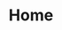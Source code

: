 ---
title: Home
hide_title: true
og_image: images/og-image.jpg
sections:
  - section_id: hero
    type: section_hero
    title: Hi, I'm Lewis Donovan.
    content: |-
      I'm a web developer based in London.
    actions:
      - label: More about me
        url: /about
        style: button
  - section_id: latest-projects
    type: section_portfolio
    layout_style: mosaic
    title: Recent projects
    subtitle: >-
      Because every website needs some pretty pictures above the fold.
    projects_number: 6
    view_all_label: See all projects
    view_all_url: projects
  - section_id: services
    type: section_grid
    title: Services
    subtitle: >-
      "What is it you do again?"
    col_number: two
    is_numbered: true
    grid_items:
      - title: Web development
        content: |-
          I have 10 years' professional experience as a full-stack web developer, with several years experience working across both conventional and modern web technologies and techniques, including JavaScript (ES6+), Sass, NodeJS, React, Angular, Git, Docker, CI/CD, PHP, MySQL, NoSQL, GraphQL and many more.
      - title: Systems architecture
        content: |-
          I have many years' experience with defining and architecting solutions that fit the most complex of business and user requirements. I'm fluent in all modern cloud, local and server environments, and am able to quickly match the available technologies to best fit the needs of a given project.
      - title: Tech consulting
        content: |-
          Got a great idea but don't know how to bring it to life? Not sure what kinds of skills you need to hire in order to realise your vision? Need help figuring out if your concept is technologically viable? I can guide you through the often inscrutable process of getting your product from paper to post-launch.
      - title: Public speaking
        content: |-
          Looking for a guest speaker at your next tech conference? Need someone to educate your staff about technology? Want a host for your next tech meetup? I have broad experience speaking and presenting a wide variety of topics, especially in the tech and entertainment sectors. Drop me a line, let's talk.
  - section_id: latest-posts
    type: section_posts
    title: Blog
    subtitle: >-
      Procrastinating by writing about work is apparently a thing.
    posts_number: 2
    col_number: two
    actions:
    - label: See all blog posts
      url: https://lewisdonovan.medium.com
      style: button
  - section_id: latest-press
    type: section_press
    title: Press
    subtitle: >-
      Let's be honest, we all love a bit of validation.
    posts_number: 6
    col_number: three
    actions:
    - label: See all press articles
      url: press
      style: button
layout: advanced
---